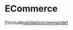 # ECommerce

[!include[validationcommande](ecommerce.validationcommande.autogen.md)]



































































































































